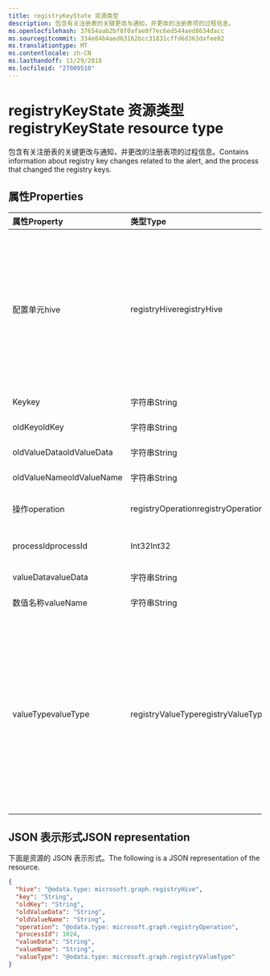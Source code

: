 ```yaml
---
title: registryKeyState 资源类型
description: 包含有关注册表的关键更改与通知，并更改的注册表项的过程信息。
ms.openlocfilehash: 37654aab2bf8f0afae0f7ec6ed544aed8634dacc
ms.sourcegitcommit: 334e84b4aed63162bcc31831cffd6d363dafee02
ms.translationtype: MT
ms.contentlocale: zh-CN
ms.lasthandoff: 11/29/2018
ms.locfileid: "27009510"
---
```

# <a name="registrykeystate-resource-type"></a><span data-ttu-id="ec522-103">registryKeyState 资源类型</span><span class="sxs-lookup"><span data-stu-id="ec522-103">registryKeyState resource type</span></span>

<span data-ttu-id="ec522-104">包含有关注册表的关键更改与通知，并更改的注册表项的过程信息。</span><span class="sxs-lookup"><span data-stu-id="ec522-104">Contains information about registry key changes related to the alert, and the process that changed the registry keys.</span></span>

## <a name="properties"></a><span data-ttu-id="ec522-105">属性</span><span class="sxs-lookup"><span data-stu-id="ec522-105">Properties</span></span>

| <span data-ttu-id="ec522-106">属性</span><span class="sxs-lookup"><span data-stu-id="ec522-106">Property</span></span>     | <span data-ttu-id="ec522-107">类型</span><span class="sxs-lookup"><span data-stu-id="ec522-107">Type</span></span>        | <span data-ttu-id="ec522-108">说明</span><span class="sxs-lookup"><span data-stu-id="ec522-108">Description</span></span> |
|:-------------|:------------|:------------|
|<span data-ttu-id="ec522-109">配置单元</span><span class="sxs-lookup"><span data-stu-id="ec522-109">hive</span></span>|<span data-ttu-id="ec522-110">registryHive</span><span class="sxs-lookup"><span data-stu-id="ec522-110">registryHive</span></span>|<span data-ttu-id="ec522-111">[Windows 注册表配置单元](https://docs.microsoft.com/en-us/windows/desktop/sysinfo/registry-hives)中：</span><span class="sxs-lookup"><span data-stu-id="ec522-111">A [Windows registry hive](https://docs.microsoft.com/en-us/windows/desktop/sysinfo/registry-hives) :</span></span> <ul><li><span data-ttu-id="ec522-112">HKEY_CURRENT_CONFIG</span><span class="sxs-lookup"><span data-stu-id="ec522-112">HKEY_CURRENT_CONFIG</span></span></li> <li><span data-ttu-id="ec522-113">HKEY_CURRENT_USER</span><span class="sxs-lookup"><span data-stu-id="ec522-113">HKEY_CURRENT_USER</span></span></li> <li><span data-ttu-id="ec522-114">HKEY_LOCAL_MACHINE\SAM</span><span class="sxs-lookup"><span data-stu-id="ec522-114">HKEY_LOCAL_MACHINE\SAM</span></span></li> <li><span data-ttu-id="ec522-115">HKEY_LOCAL_MACHINE\Security</span><span class="sxs-lookup"><span data-stu-id="ec522-115">HKEY_LOCAL_MACHINE\Security</span></span></li> <li><span data-ttu-id="ec522-116">读</span><span class="sxs-lookup"><span data-stu-id="ec522-116">HKEY_LOCAL_MACHINE\Software</span></span></li> <li><span data-ttu-id="ec522-117">HKEY_LOCAL_MACHINE\System</span><span class="sxs-lookup"><span data-stu-id="ec522-117">HKEY_LOCAL_MACHINE\System</span></span></li> <li><span data-ttu-id="ec522-118">HKEY_USERS\\。默认值。</span><span class="sxs-lookup"><span data-stu-id="ec522-118">HKEY_USERS\\.Default.</span></span></li></ul> <span data-ttu-id="ec522-119">可取值为：`unknown`、`currentConfig`、`currentUser`、`localMachineSam`、`localMachineSamSoftware`、`localMachineSystem`、`usersDefault`。</span><span class="sxs-lookup"><span data-stu-id="ec522-119">Possible values are: `unknown`, `currentConfig`, `currentUser`, `localMachineSam`, `localMachineSamSoftware`, `localMachineSystem`, `usersDefault`.</span></span>|
|<span data-ttu-id="ec522-120">Key</span><span class="sxs-lookup"><span data-stu-id="ec522-120">key</span></span>|<span data-ttu-id="ec522-121">字符串</span><span class="sxs-lookup"><span data-stu-id="ec522-121">String</span></span>|<span data-ttu-id="ec522-122">当前的 （即更改） 的注册表项 （排除配置单元）。</span><span class="sxs-lookup"><span data-stu-id="ec522-122">Current (i.e. changed) registry key (excludes HIVE).</span></span>|
|<span data-ttu-id="ec522-123">oldKey</span><span class="sxs-lookup"><span data-stu-id="ec522-123">oldKey</span></span>|<span data-ttu-id="ec522-124">字符串</span><span class="sxs-lookup"><span data-stu-id="ec522-124">String</span></span>|<span data-ttu-id="ec522-125">（即更改之前） 以前注册表项 （排除配置单元）。</span><span class="sxs-lookup"><span data-stu-id="ec522-125">Previous (i.e. before changed) registry key (excludes HIVE).</span></span>|
|<span data-ttu-id="ec522-126">oldValueData</span><span class="sxs-lookup"><span data-stu-id="ec522-126">oldValueData</span></span>|<span data-ttu-id="ec522-127">字符串</span><span class="sxs-lookup"><span data-stu-id="ec522-127">String</span></span>|<span data-ttu-id="ec522-128">（即更改之前） 以前注册表项的值数据 （内容）。</span><span class="sxs-lookup"><span data-stu-id="ec522-128">Previous (i.e. before changed) registry key value data (contents).</span></span>|
|<span data-ttu-id="ec522-129">oldValueName</span><span class="sxs-lookup"><span data-stu-id="ec522-129">oldValueName</span></span>|<span data-ttu-id="ec522-130">字符串</span><span class="sxs-lookup"><span data-stu-id="ec522-130">String</span></span>|<span data-ttu-id="ec522-131">（即更改之前） 以前注册表项的值名称。</span><span class="sxs-lookup"><span data-stu-id="ec522-131">Previous (i.e. before changed) registry key value name.</span></span>|
|<span data-ttu-id="ec522-132">操作</span><span class="sxs-lookup"><span data-stu-id="ec522-132">operation</span></span>|<span data-ttu-id="ec522-133">registryOperation</span><span class="sxs-lookup"><span data-stu-id="ec522-133">registryOperation</span></span>|<span data-ttu-id="ec522-134">更改的注册表项名称和/或值的操作。</span><span class="sxs-lookup"><span data-stu-id="ec522-134">Operation that changed the registry key name and/or value.</span></span> <span data-ttu-id="ec522-135">可取值为：`unknown`、`create`、`modify`、`delete`。</span><span class="sxs-lookup"><span data-stu-id="ec522-135">Possible values are: `unknown`, `create`, `modify`, `delete`.</span></span>|
|<span data-ttu-id="ec522-136">processId</span><span class="sxs-lookup"><span data-stu-id="ec522-136">processId</span></span>|<span data-ttu-id="ec522-137">Int32</span><span class="sxs-lookup"><span data-stu-id="ec522-137">Int32</span></span>|<span data-ttu-id="ec522-138">处理 ID (PID) 的过程的修改注册表项 （详细信息将显示通知进程集合中的过程）。</span><span class="sxs-lookup"><span data-stu-id="ec522-138">Process ID (PID) of the process that modified the registry key (process details will appear in the alert 'processes' collection).</span></span>|
|<span data-ttu-id="ec522-139">valueData</span><span class="sxs-lookup"><span data-stu-id="ec522-139">valueData</span></span>|<span data-ttu-id="ec522-140">字符串</span><span class="sxs-lookup"><span data-stu-id="ec522-140">String</span></span>|<span data-ttu-id="ec522-141">当前 （即更改） 的注册表项的值数据 （内容）。</span><span class="sxs-lookup"><span data-stu-id="ec522-141">Current (i.e. changed) registry key value data (contents).</span></span>|
|<span data-ttu-id="ec522-142">数值名称</span><span class="sxs-lookup"><span data-stu-id="ec522-142">valueName</span></span>|<span data-ttu-id="ec522-143">字符串</span><span class="sxs-lookup"><span data-stu-id="ec522-143">String</span></span>|<span data-ttu-id="ec522-144">当前 （即更改） 的注册表项的值名称</span><span class="sxs-lookup"><span data-stu-id="ec522-144">Current (i.e. changed) registry key value name</span></span>|
|<span data-ttu-id="ec522-145">valueType</span><span class="sxs-lookup"><span data-stu-id="ec522-145">valueType</span></span>|<span data-ttu-id="ec522-146">registryValueType</span><span class="sxs-lookup"><span data-stu-id="ec522-146">registryValueType</span></span>|[<span data-ttu-id="ec522-147">注册表项的值类型</span><span class="sxs-lookup"><span data-stu-id="ec522-147">Registry key value type</span></span>](https://docs.microsoft.com/en-us/windows/desktop/sysinfo/registry-value-types) <ul><li><span data-ttu-id="ec522-148">REG_BINARY</span><span class="sxs-lookup"><span data-stu-id="ec522-148">REG_BINARY</span></span></li> <li><span data-ttu-id="ec522-149">REG_DWORD</span><span class="sxs-lookup"><span data-stu-id="ec522-149">REG_DWORD</span></span></li> <li><span data-ttu-id="ec522-150">REG_DWORD_LITTLE_ENDIAN</span><span class="sxs-lookup"><span data-stu-id="ec522-150">REG_DWORD_LITTLE_ENDIAN</span></span></li> <li><span data-ttu-id="ec522-151">REG_DWORD_BIG_ENDIAN</span><span class="sxs-lookup"><span data-stu-id="ec522-151">REG_DWORD_BIG_ENDIAN</span></span></li><li><span data-ttu-id="ec522-152">REG_EXPAND_SZ</span><span class="sxs-lookup"><span data-stu-id="ec522-152">REG_EXPAND_SZ</span></span></li> <li><span data-ttu-id="ec522-153">REG_LINK</span><span class="sxs-lookup"><span data-stu-id="ec522-153">REG_LINK</span></span></li> <li><span data-ttu-id="ec522-154">REG_MULTI_SZ</span><span class="sxs-lookup"><span data-stu-id="ec522-154">REG_MULTI_SZ</span></span></li> <li><span data-ttu-id="ec522-155">REG_NONE</span><span class="sxs-lookup"><span data-stu-id="ec522-155">REG_NONE</span></span></li> <li><span data-ttu-id="ec522-156">REG_QWORD</span><span class="sxs-lookup"><span data-stu-id="ec522-156">REG_QWORD</span></span></li> <li><span data-ttu-id="ec522-157">REG_QWORD_LITTLE_ENDIAN</span><span class="sxs-lookup"><span data-stu-id="ec522-157">REG_QWORD_LITTLE_ENDIAN</span></span></li> <li><span data-ttu-id="ec522-158">REG_SZ</span><span class="sxs-lookup"><span data-stu-id="ec522-158">REG_SZ</span></span></li></ul> <span data-ttu-id="ec522-159">可取值为：`unknown`、`binary`、`dword`、`dwordLittleEndian`、`dwordBigEndian`、`expandSz`、`link`、`multiSz`、`none`、`qword`、`qwordlittleEndian`、`sz`。</span><span class="sxs-lookup"><span data-stu-id="ec522-159">Possible values are: `unknown`, `binary`, `dword`, `dwordLittleEndian`, `dwordBigEndian`, `expandSz`, `link`, `multiSz`, `none`, `qword`, `qwordlittleEndian`, `sz`.</span></span>|

## <a name="json-representation"></a><span data-ttu-id="ec522-160">JSON 表示形式</span><span class="sxs-lookup"><span data-stu-id="ec522-160">JSON representation</span></span>

<span data-ttu-id="ec522-161">下面是资源的 JSON 表示形式。</span><span class="sxs-lookup"><span data-stu-id="ec522-161">The following is a JSON representation of the resource.</span></span>

<!-- {
  "blockType": "resource",
  "optionalProperties": [

  ],
  "@odata.type": "microsoft.graph.registryKeyState"
}-->

```json
{
  "hive": "@odata.type: microsoft.graph.registryHive",
  "key": "String",
  "oldKey": "String",
  "oldValueData": "String",
  "oldValueName": "String",
  "operation": "@odata.type: microsoft.graph.registryOperation",
  "processId": 1024,
  "valueData": "String",
  "valueName": "String",
  "valueType": "@odata.type: microsoft.graph.registryValueType"
}

```

<!-- uuid: 8fcb5dbc-d5aa-4681-8e31-b001d5168d79
2015-10-25 14:57:30 UTC -->
<!-- {
  "type": "#page.annotation",
  "description": "registryKeyState resource",
  "keywords": "",
  "section": "documentation",
  "tocPath": ""
}-->